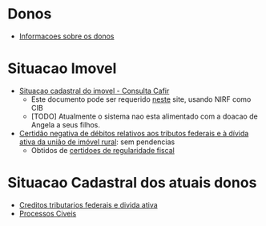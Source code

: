 # Donos
  - [Informacoes sobre os donos](informacao_sobre_os_donos.md)

# Situacao Imovel
  - [Situacao cadastral do imovel - Consulta Cafir](situacao_cadastral_imovel/consulta_cafir.pdf)
    - Este documento pode ser requerido [neste](https://coletorcafir.receita.fazenda.gov.br/coletor/consulta/consultaCafir.jsf) site, usando NIRF como CIB
    - [TODO] Atualmente o sistema nao esta alimentado com a doacao de Angela a seus filhos.
  - [Certidão negativa de débitos relativos aos tributos federais e à dívida ativa da união de imóvel rural](situacao_cadastral_imovel/divida_ativa_uniao_de_imovel_rural/certidao_negativa_debitos_federais_imovel.pdf): sem pendencias
    - Obtidos de [certidoes de regularidade fiscal](https://www.gov.br/pt-br/servicos/emitir-certidao-de-regularidade-fiscal)

# Situacao Cadastral dos atuais donos
  - [Creditos tributarios federais e divida ativa](situacao_cadastral_imovel/debitos_tributarios_federais_e_divida_ativa_uniao.md)
  - [Processos Civeis](situacao_cadastral_imovel/processos_civeis.md)
